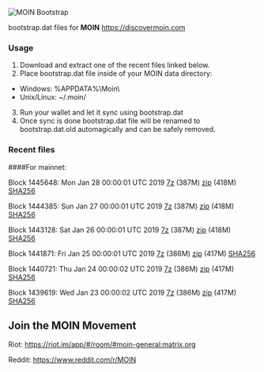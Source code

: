 ![MOIN Bootstrap](https://i.imgur.com/KjM1jMp.jpg)

bootstrap.dat files for **MOIN** https://discovermoin.com

### Usage

1. Download and extract one of the recent files linked below.
2. Place bootstrap.dat file inside of your MOIN data directory:
 - Windows: %APPDATA%\Moin\
 - Unix/Linux: ~/.moin/
3. Run your wallet and let it sync using bootstrap.dat
4. Once sync is done bootstrap.dat file will be renamed to bootstrap.dat.old automagically and can be safely removed.


### Recent files

####For mainnet:

Block 1445648: Mon Jan 28 00:00:01 UTC 2019 [7z](https://transfer.sh/UTmgT/bootstrap.dat.20190128.7z) (387M) [zip](https://transfer.sh/13Kqe5/bootstrap.dat.20190128.zip) (418M) [SHA256](https://transfer.sh/NL0eP/sha256.txt)

Block 1444385: Sun Jan 27 00:00:01 UTC 2019 [7z]() (387M) [zip]() (418M) [SHA256]()

Block 1443128: Sat Jan 26 00:00:01 UTC 2019 [7z](https://transfer.sh/6W2iM/bootstrap.dat.20190126.7z) (387M) [zip](https://transfer.sh/B8bx8/bootstrap.dat.20190126.zip) (418M) [SHA256](https://transfer.sh/T1RVV/sha256.txt)

Block 1441871: Fri Jan 25 00:00:01 UTC 2019 [7z](https://transfer.sh/10yqUZ/bootstrap.dat.20190125.7z) (386M) [zip](https://transfer.sh/Yhaci/bootstrap.dat.20190125.zip) (417M) [SHA256](https://transfer.sh/n4m65/sha256.txt)

Block 1440721: Thu Jan 24 00:00:02 UTC 2019 [7z](https://transfer.sh/8g1A3/bootstrap.dat.20190124.7z) (386M) [zip](https://transfer.sh/nrkw9/bootstrap.dat.20190124.zip) (417M) [SHA256](https://transfer.sh/uOqlw/sha256.txt)

Block 1439619: Wed Jan 23 00:00:02 UTC 2019 [7z](https://transfer.sh/rystL/bootstrap.dat.20190123.7z) (386M) [zip](https://transfer.sh/peL2T/bootstrap.dat.20190123.zip) (417M) [SHA256](https://transfer.sh/126DFE/sha256.txt)

## Join the MOIN Movement

Riot: https://riot.im/app/#/room/#moin-general:matrix.org

Reddit: https://www.reddit.com/r/MOIN

